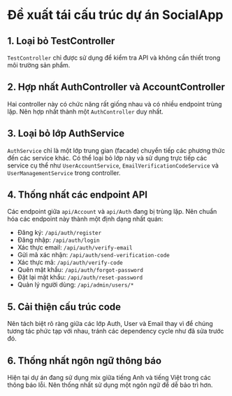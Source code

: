 # Đề xuất tái cấu trúc dự án SocialApp

## 1. Loại bỏ TestController

`TestController` chỉ được sử dụng để kiểm tra API và không cần thiết trong môi trường sản phẩm.

## 2. Hợp nhất AuthController và AccountController

Hai controller này có chức năng rất giống nhau và có nhiều endpoint trùng lặp. Nên hợp nhất thành một `AuthController` duy nhất.

## 3. Loại bỏ lớp AuthService

`AuthService` chỉ là một lớp trung gian (facade) chuyển tiếp các phương thức đến các service khác. Có thể loại bỏ lớp này và sử dụng trực tiếp các service cụ thể như `UserAccountService`, `EmailVerificationCodeService` và `UserManagementService` trong controller.

## 4. Thống nhất các endpoint API

Các endpoint giữa `api/Account` và `api/Auth` đang bị trùng lặp. Nên chuẩn hóa các endpoint này thành một định dạng nhất quán:

- Đăng ký: `/api/auth/register` 
- Đăng nhập: `/api/auth/login`
- Xác thực email: `/api/auth/verify-email`
- Gửi mã xác nhận: `/api/auth/send-verification-code`
- Xác thực mã: `/api/auth/verify-code`
- Quên mật khẩu: `/api/auth/forgot-password`
- Đặt lại mật khẩu: `/api/auth/reset-password`
- Quản lý người dùng: `/api/admin/users/*`

## 5. Cải thiện cấu trúc code

Nên tách biệt rõ ràng giữa các lớp Auth, User và Email thay vì để chúng tương tác phức tạp với nhau, tránh các dependency cycle như đã sửa trước đó.

## 6. Thống nhất ngôn ngữ thông báo

Hiện tại dự án đang sử dụng mix giữa tiếng Anh và tiếng Việt trong các thông báo lỗi. Nên thống nhất sử dụng một ngôn ngữ để dễ bảo trì hơn.
